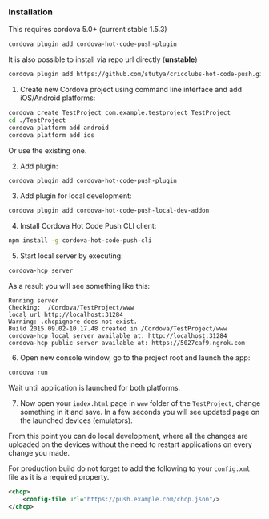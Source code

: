 ### Installation

This requires cordova 5.0+ (current stable 1.5.3)

```sh
cordova plugin add cordova-hot-code-push-plugin
```

It is also possible to install via repo url directly (__unstable__)
```sh
cordova plugin add https://github.com/stutya/cricclubs-hot-code-push.git
```

1. Create new Cordova project using command line interface and add iOS/Android platforms:

  ```sh
  cordova create TestProject com.example.testproject TestProject
  cd ./TestProject
  cordova platform add android
  cordova platform add ios
  ```
  Or use the existing one.

2. Add plugin:

  ```sh
  cordova plugin add cordova-hot-code-push-plugin
  ```

3. Add plugin for local development:

  ```sh
  cordova plugin add cordova-hot-code-push-local-dev-addon
  ```

4. Install Cordova Hot Code Push CLI client:

  ```sh
  npm install -g cordova-hot-code-push-cli
  ```

5. Start local server by executing:

  ```sh
  cordova-hcp server
  ```

  As a result you will see something like this:
  ```
  Running server
  Checking:  /Cordova/TestProject/www
  local_url http://localhost:31284
  Warning: .chcpignore does not exist.
  Build 2015.09.02-10.17.48 created in /Cordova/TestProject/www
  cordova-hcp local server available at: http://localhost:31284
  cordova-hcp public server available at: https://5027caf9.ngrok.com
  ```

6. Open new console window, go to the project root and launch the app:

  ```sh
  cordova run
  ```

  Wait until application is launched for both platforms.

7. Now open your `index.html` page in `www` folder of the `TestProject`, change something in it and save. In a few seconds you will see updated page on the launched devices (emulators).

From this point you can do local development, where all the changes are uploaded on the devices without the need to restart applications on every change you made.

For production build do not forget to add the following to your `config.xml` file as it is a required property.

```xml
<chcp>
    <config-file url="https://push.example.com/chcp.json"/>
</chcp>
```
